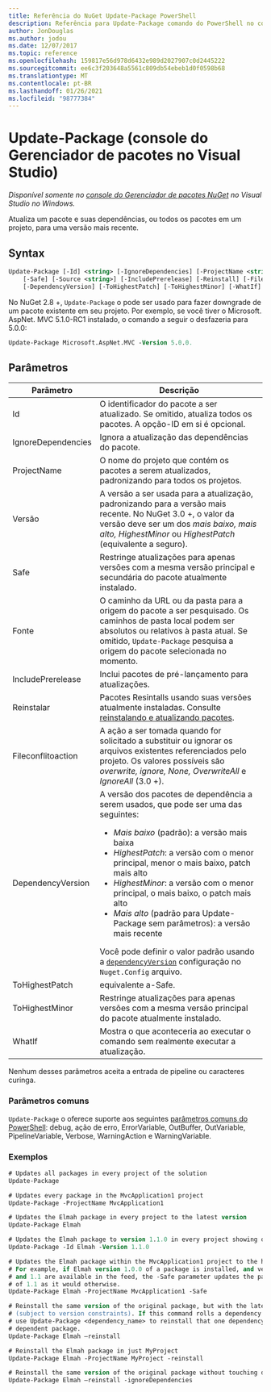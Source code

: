 ```yaml
---
title: Referência do NuGet Update-Package PowerShell
description: Referência para Update-Package comando do PowerShell no console do Gerenciador de pacotes NuGet no Visual Studio.
author: JonDouglas
ms.author: jodou
ms.date: 12/07/2017
ms.topic: reference
ms.openlocfilehash: 159817e56d978d6432e989d2027907c0d2445222
ms.sourcegitcommit: ee6c3f203648a5561c809db54ebeb1d0f0598b68
ms.translationtype: MT
ms.contentlocale: pt-BR
ms.lasthandoff: 01/26/2021
ms.locfileid: "98777384"
---
```

# <a name="update-package-package-manager-console-in-visual-studio"></a>Update-Package (console do Gerenciador de pacotes no Visual Studio)

*Disponível somente no [console do Gerenciador de pacotes NuGet](../../consume-packages/install-use-packages-powershell.md) no Visual Studio no Windows.*

Atualiza um pacote e suas dependências, ou todos os pacotes em um projeto, para uma versão mais recente.

## <a name="syntax"></a>Syntax

```ps
Update-Package [-Id] <string> [-IgnoreDependencies] [-ProjectName <string>] [-Version <string>]
    [-Safe] [-Source <string>] [-IncludePrerelease] [-Reinstall] [-FileConflictAction]
    [-DependencyVersion] [-ToHighestPatch] [-ToHighestMinor] [-WhatIf] [<CommonParameters>]
```

No NuGet 2.8 +, `Update-Package` o pode ser usado para fazer downgrade de um pacote existente em seu projeto. Por exemplo, se você tiver o Microsoft. AspNet. MVC 5.1.0-RC1 instalado, o comando a seguir o desfazeria para 5.0.0:

```ps
Update-Package Microsoft.AspNet.MVC -Version 5.0.0.
```

## <a name="parameters"></a>Parâmetros

|  Parâmetro | Descrição |
| --- | --- |
| Id | O identificador do pacote a ser atualizado. Se omitido, atualiza todos os pacotes. A opção-ID em si é opcional. |
| IgnoreDependencies | Ignora a atualização das dependências do pacote. |
| ProjectName | O nome do projeto que contém os pacotes a serem atualizados, padronizando para todos os projetos. |
| Versão | A versão a ser usada para a atualização, padronizando para a versão mais recente. No NuGet 3.0 +, o valor da versão deve ser um dos *mais baixo, mais alto, HighestMinor* ou *HighestPatch* (equivalente a seguro). |
| Safe | Restringe atualizações para apenas versões com a mesma versão principal e secundária do pacote atualmente instalado. |
| Fonte | O caminho da URL ou da pasta para a origem do pacote a ser pesquisado. Os caminhos de pasta local podem ser absolutos ou relativos à pasta atual. Se omitido, `Update-Package` pesquisa a origem do pacote selecionada no momento. |
| IncludePrerelease | Inclui pacotes de pré-lançamento para atualizações. |
| Reinstalar | Pacotes Resintalls usando suas versões atualmente instaladas. Consulte [reinstalando e atualizando pacotes](../../consume-packages/reinstalling-and-updating-packages.md). |
| Fileconflitoaction | A ação a ser tomada quando for solicitado a substituir ou ignorar os arquivos existentes referenciados pelo projeto. Os valores possíveis são *overwrite, ignore, None, OverwriteAll* e *IgnoreAll* (3.0 +). |
| DependencyVersion | A versão dos pacotes de dependência a serem usados, que pode ser uma das seguintes:<br/><ul><li>*Mais baixo* (padrão): a versão mais baixa</li><li>*HighestPatch*: a versão com o menor principal, menor o mais baixo, patch mais alto</li><li>*HighestMinor*: a versão com o menor principal, o mais baixo, o patch mais alto</li><li>*Mais alto* (padrão para Update-Package sem parâmetros): a versão mais recente</li></ul>Você pode definir o valor padrão usando a [`dependencyVersion`](../nuget-config-file.md#config-section) configuração no `Nuget.Config` arquivo. |
| ToHighestPatch | equivalente a-Safe. |
| ToHighestMinor | Restringe atualizações para apenas versões com a mesma versão principal do pacote atualmente instalado. |
| WhatIf | Mostra o que aconteceria ao executar o comando sem realmente executar a atualização. |

Nenhum desses parâmetros aceita a entrada de pipeline ou caracteres curinga.

### <a name="common-parameters"></a>Parâmetros comuns

`Update-Package` o oferece suporte aos seguintes [parâmetros comuns do PowerShell](/powershell/module/microsoft.powershell.core/about/about_commonparameters): debug, ação de erro, ErrorVariable, OutBuffer, OutVariable, PipelineVariable, Verbose, WarningAction e WarningVariable.

### <a name="examples"></a>Exemplos

```ps
# Updates all packages in every project of the solution
Update-Package

# Updates every package in the MvcApplication1 project
Update-Package -ProjectName MvcApplication1

# Updates the Elmah package in every project to the latest version
Update-Package Elmah

# Updates the Elmah package to version 1.1.0 in every project showing optional -Id usage
Update-Package -Id Elmah -Version 1.1.0

# Updates the Elmah package within the MvcApplication1 project to the highest "safe" version.
# For example, if Elmah version 1.0.0 of a package is installed, and versions 1.0.1, 1.0.2,
# and 1.1 are available in the feed, the -Safe parameter updates the package to 1.0.2 instead
# of 1.1 as it would otherwise.
Update-Package Elmah -ProjectName MvcApplication1 -Safe

# Reinstall the same version of the original package, but with the latest version of dependencies
# (subject to version constraints). If this command rolls a dependency back to an earlier version,
# use Update-Package <dependency_name> to reinstall that one dependency without affecting the
# dependent package.
Update-Package Elmah –reinstall 

# Reinstall the Elmah package in just MyProject
Update-Package Elmah -ProjectName MyProject -reinstall

# Reinstall the same version of the original package without touching dependencies.
Update-Package Elmah –reinstall -ignoreDependencies
```

